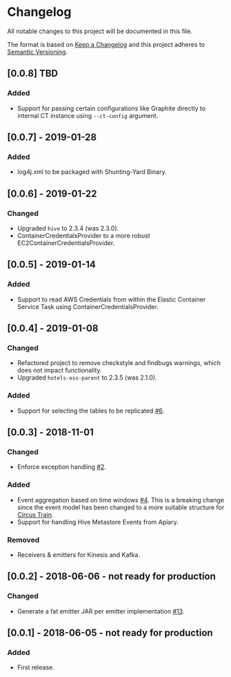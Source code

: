 # Changelog
All notable changes to this project will be documented in this file.

The format is based on [Keep a Changelog](http://keepachangelog.com/en/1.0.0/) and this project adheres to [Semantic Versioning](http://semver.org/spec/v2.0.0.html).

## [0.0.8] TBD
### Added
* Support for passing certain configurations like Graphite directly to internal CT instance using `--ct-config` argument.

## [0.0.7] - 2019-01-28
### Added
* log4j.xml to be packaged with Shunting-Yard Binary.

## [0.0.6] - 2019-01-22
### Changed
* Upgraded `hive` to 2.3.4 (was 2.3.0).
* ContainerCredentialsProvider to a more robust EC2ContainerCredentialsProvider.

## [0.0.5] - 2019-01-14
### Added
* Support to read AWS Credentials from within the Elastic Container Service Task using ContainerCredentialsProvider.

## [0.0.4] - 2019-01-08
### Changed
* Refactored project to remove checkstyle and findbugs warnings, which does not impact functionality.
* Upgraded `hotels-oss-parent` to 2.3.5 (was 2.1.0).
### Added
* Support for selecting the tables to be replicated [#6](https://github.com/HotelsDotCom/shunting-yard/issues/6).

## [0.0.3] - 2018-11-01
### Changed
* Enforce exception handling [#2](https://github.com/HotelsDotCom/shunting-yard/issues/2).

### Added
* Event aggregation based on time windows [#4](https://github.com/HotelsDotCom/shunting-yard/issues/4). This is a breaking change since the event model has been changed to a more suitable structure for [Circus Train](https://github.com/HotelsDotCom/circus-train).
* Support for handling Hive Metastore Events from Apiary.

### Removed
* Receivers & emitters for Kinesis and Kafka.

## [0.0.2] - 2018-06-06 - not ready for production
### Changed
* Generate a fat emitter JAR per emitter implementation [#13](https://github.com/HotelsDotCom/shunting-yard/issues/13).

## [0.0.1] - 2018-06-05 - not ready for production
### Added
* First release.
